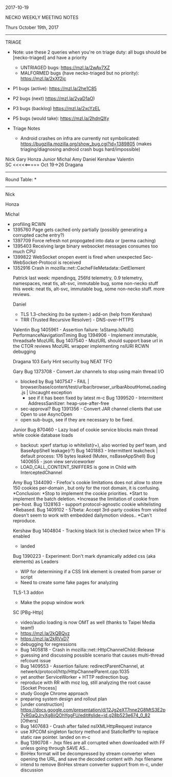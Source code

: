 2017-10-19

NECKO WEEKLY MEETING NOTES

Thurs October 19th, 2017

-----------------------------------------------
TRIAGE
- Note: use these 2 queries when you're on triage duty: all bugs should be [necko-triaged] and have a priority
  - UNTRIAGED bugs: https://mzl.la/2wAv7XZ
  - MALFORMED bugs (have necko-triaged but no priority): https://mzl.la/2xXf2jc

- P1 bugs (active):  https://mzl.la/2he1C85
- P2 bugs (next)       https://mzl.la/2yaD1aO)
- P3 bugs  (backlog) https://mzl.la/2xcYzEL
- P5 bugs (would take): https://mzl.la/2hdnQXy

- Triage Notes
    - Android crashes on infra are currently not symbolicated: https://bugzilla.mozilla.org/show_bug.cgi?id=1389805 (makes triaging/diagnosing android crash bugs hard/impossible)

Nick
Gary
Honza
Junior
Michal
Amy
Daniel
Kershaw
Valentin     
SC     <<<<<===== Oct 19->26
Dragana

----------------------------------------------
Round Table:
*


----------------------------------------------

Nick

Honza

Michal
 - profiling RCWN
 - 1395760 Page gets cached only partially (possibly generating a corrupted cache entry?)
 - 1397709 Force refresh not propogated into data <object> or <embed> (perma caching)
 - 1395403 Receiving large binary websocket messages consumes too much CPU
 - 1399822 WebSocket onopen event is fired when unexpected Sec-WebSocket-Protocol is received
 - 1352916 Crash in mozilla::net::CacheFileMetadata::GetElement


Patrick
  last week: mpendingq, 256fd telemetry, 0.9 telemetry, namespaces, neat tls, alt-svc, immutable bug, some non-necko stuff
  this week: neat tls, alt-svc, immutable bug, some non-necko stuff. more reviews.

Daniel
 - TLS 1.3-checking (to be system-) add-on (help from Kershaw)
 - TRR (Trusted Recursive Resolver) - DNS-over-HTTPS

Valentin
Bug 1405961 - Assertion failure: !aStamp.IsNull() PerformanceNavigationTiming
Bug 1394906 - Implement immutable, threadsafe MozURL
Bug 1407540 - MozURL should support base url in the CTOR
reviews
MozURL wrapper implementing nsIURI
RCWN debugging

Dragana
103 Early Hint
security bug
NEAT
TFO


Gary
Bug 1373708 - Convert Jar channels to stop using main thread I/O
- blocked by Bug 1407547 - FAIL | browser/base/content/test/urlbar/browser_urlbarAboutHomeLoading.js | Uncaught exception
  - see if it has been fixed by latest m-c
Bug 1399520 - Intermittent AddressSanitizer: heap-use-after-free
- sec-approval?
Bug 1391356 - Convert JAR channel clients that use Open to use AsyncOpen
- open sub-bugs, see if they are necessary to be fixed.

Junior
Bug 870460 - Lazy load of cookie service blocks main thread while cookie database loads
- backout: xperf startup io whitelist(r+), also worried by perf team, and BaseAppShell leakage(r?)
Bug 1401883 - Intermittent leakcheck | default process: 176 bytes leaked (Mutex, nsBaseAppShell)
Bug 1400655 - json view serviceworker
- LOAD_CALL_CONTENT_SNIFFERS is gone in Child with InterceptedChannel
    
Amy
Bug 1344090 - Firefox's cookie limitations does not allow to store 150 cookies per-domain , but only for the root domain, it is confusing.
*Conclusion: 
*Stop to implement the cookie priorities.
*Start to implement the batch deletion.
*Increase the limitation of cookie from per-host.
Bug 1328163 - support protocol-agnostic cookie whitelisting
*Rebased.
Bug 1409102 - 57beta: Accept 3rd-party cookies from visited doesn't seem to work with embedded dailymotion videos..
*Can't reproduce.


Kershaw
Bug 1404804 - Tracking black list is checked twice when TP is enabled
 - landed

Bug 1390223 - Experiment: Don't mark dynamically added <head> css (aka <link rel="stylesheet"> elements) as Leaders
 - WIP for determining if a CSS link element is created from parser or script
 - Need to create some fake pages for analyzing

TLS-1.3 addon
 - Make the popup window work

SC
[PBg-Http]
 - video/audio loading is now OMT as well (thanks to Taipei Media team!)
  - https://mzl.la/2kQBQvz
  - https://mzl.la/2kRVxD7
 - debugging for regressions
  - Bug 1405818 - Crash in mozilla::net::HttpChannelChild::Release
   - guessing and discussing possible scenario that causes multi-thread refcount issue
  - Bug 1409553 - Assertion failure: redirectParentChannel, at netwerk/protocol/http/HttpChannelParent.cpp:1035
   - yet another ServiceWorker + HTTP redirection bug.
   - reproduce with RR with moz log, still analyzing the root cause 
[Socket Process]
 - study Google Chrome approach
 - preparing system design and rollout plan
  - [under construction] https://docs.google.com/presentation/d/12Jg2eXT7nne2G8MtS3E2p7yRGaQJrvXg8iiQOhYggFU/edit#slide=id.g28b523e674_0_82
[Others]
 - Bug 1407683 - Crash after failed nsIXMLHttpRequest instance
  - use XPCOM singleton factory method and StaticRefPtr to replace static raw pointer. landed on m-c
 - Bug 1390708 - .hqx files are all corrupted when downloaded with FF unless going through SAVE AS...
  - BinHex format will be decompressed by stream converter when opening the URL, and save the decoded content with .hqx filename
  - intend to remove BinHex stream converter support from m-c, under discussion
